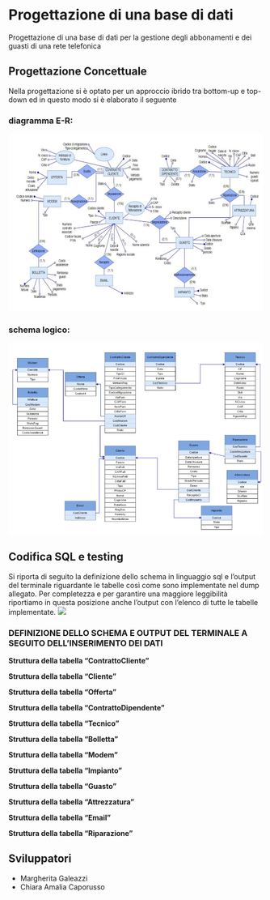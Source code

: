 # Progettazione di una base di dati

Progettazione di una base di dati per la gestione degli abbonamenti e dei guasti di una rete telefonica


## Progettazione Concettuale

Nella progettazione si è optato per un approccio ibrido tra bottom-up e top-down ed in questo modo si è elaborato il seguente 
### diagramma E-R:
![Diagramma E-R](https://github.com/MargheritaGaleazzi/Progetto-Database/blob/main/immagini%20query%20database/1.jpg)
### schema logico:
![Schema logico](https://github.com/MargheritaGaleazzi/Progetto-Database/blob/main/immagini%20query%20database/2.jpg)

## Codifica SQL e testing
Si riporta di seguito la definizione dello schema in linguaggio sql e l’output del terminale riguardante le tabelle così come sono implementate nel dump allegato. Per completezza e per garantire una maggiore leggibilità riportiamo in questa posizione anche l’output con l’elenco di tutte le tabelle implementate.
![](https://github.com/MargheritaGaleazzi/Progetto-Database/blob/main/immagini%20query%20database/showtables.png)

### DEFINIZIONE DELLO SCHEMA E OUTPUT DEL TERMINALE A SEGUITO DELL’INSERIMENTO DEI DATI 
**Struttura della tabella “ContrattoCliente”**

**Struttura della tabella “Cliente”**

**Struttura della tabella “Offerta”**

**Struttura della tabella “ContrattoDipendente”**

**Struttura della tabella “Tecnico”**

**Struttura della tabella “Bolletta”**

**Struttura della tabella “Modem”**

**Struttura della tabella “Impianto”**

**Struttura della tabella “Guasto”**

**Struttura della tabella “Attrezzatura”**

**Struttura della tabella “Email”**

**Struttura della tabella “Riparazione”**

## Sviluppatori

 - Margherita Galeazzi
 - Chiara Amalia Caporusso
